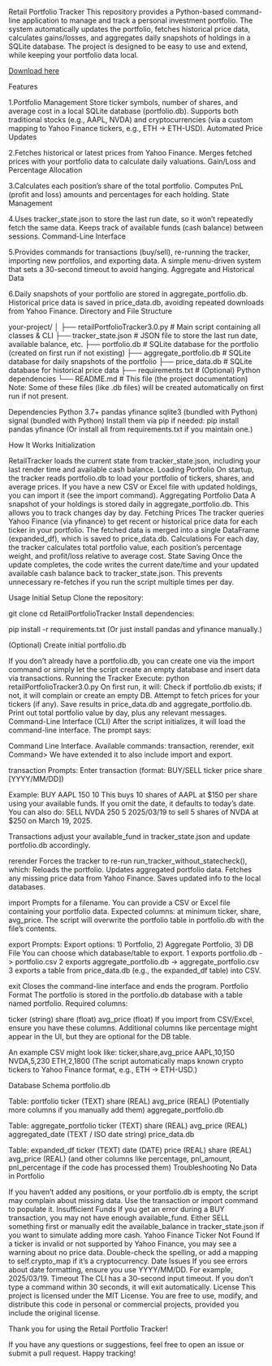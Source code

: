 Retail Portfolio Tracker
This repository provides a Python-based command-line application to manage and track a personal investment portfolio. The system automatically updates the portfolio, fetches historical price data, calculates gains/losses, and aggregates daily snapshots of holdings in a SQLite database. The project is designed to be easy to use and extend, while keeping your portfolio data local.

[Download here](https://github.com/headoff6ax/portfolioTracker/releases)


Features

1.Portfolio Management
Store ticker symbols, number of shares, and average cost in a local SQLite database (portfolio.db).
Supports both traditional stocks (e.g., AAPL, NVDA) and cryptocurrencies (via a custom mapping to Yahoo Finance tickers, e.g., ETH -> ETH-USD).
Automated Price Updates

2.Fetches historical or latest prices from Yahoo Finance.
Merges fetched prices with your portfolio data to calculate daily valuations.
Gain/Loss and Percentage Allocation

3.Calculates each position’s share of the total portfolio.
Computes PnL (profit and loss) amounts and percentages for each holding.
State Management

4.Uses tracker_state.json to store the last run date, so it won’t repeatedly fetch the same data.
Keeps track of available funds (cash balance) between sessions.
Command-Line Interface

5.Provides commands for transactions (buy/sell), re-running the tracker, importing new portfolios, and exporting data.
A simple menu-driven system that sets a 30-second timeout to avoid hanging.
Aggregate and Historical Data

6.Daily snapshots of your portfolio are stored in aggregate_portfolio.db.
Historical price data is saved in price_data.db, avoiding repeated downloads from Yahoo Finance.
Directory and File Structure


your-project/
│
├── retailPortfolioTracker3.0.py    # Main script containing all classes & CLI
├── tracker_state.json              # JSON file to store the last run date, available balance, etc.
├── portfolio.db                    # SQLite database for the portfolio (created on first run if not existing)
├── aggregate_portfolio.db          # SQLite database for daily snapshots of the portfolio
├── price_data.db                   # SQLite database for historical price data
├── requirements.txt                # (Optional) Python dependencies
└── README.md                       # This file (the project documentation)
Note: Some of these files (like .db files) will be created automatically on first run if not present.

Dependencies
Python 3.7+
pandas
yfinance
sqlite3 (bundled with Python)
signal (bundled with Python)
Install them via pip if needed:
pip install pandas yfinance
(Or install all from requirements.txt if you maintain one.)

How It Works
Initialization

RetailTracker loads the current state from tracker_state.json, including your last render time and available cash balance.
Loading Portfolio
  On startup, the tracker reads portfolio.db to load your portfolio of tickers, shares, and average prices.
If you have a new CSV or Excel file with updated holdings, you can import it (see the import command).
Aggregating Portfolio Data
  A snapshot of your holdings is stored daily in aggregate_portfolio.db. This allows you to track changes day by day.
Fetching Prices
  The tracker queries Yahoo Finance (via yfinance) to get recent or historical price data for each ticker in your portfolio.
The fetched data is merged into a single DataFrame (expanded_df), which is saved to price_data.db.
Calculations
  For each day, the tracker calculates total portfolio value, each position’s percentage weight, and profit/loss relative to average cost.
State Saving
  Once the update completes, the code writes the current date/time and your updated available cash balance back to tracker_state.json.
This prevents unnecessary re-fetches if you run the script multiple times per day.



Usage
Initial Setup
Clone the repository:

git clone 
cd RetailPortfolioTracker
Install dependencies:


pip install -r requirements.txt
(Or just install pandas and yfinance manually.)

(Optional) Create initial portfolio.db

If you don’t already have a portfolio.db, you can create one via the import command or simply let the script create an empty database and insert data via transactions.
Running the Tracker
Execute:
python retailPortfolioTracker3.0.py
On first run, it will:
Check if portfolio.db exists; if not, it will complain or create an empty DB.
Attempt to fetch prices for your tickers (if any).
Save results in price_data.db and aggregate_portfolio.db.
Print out total portfolio value by day, plus any relevant messages.
Command-Line Interface (CLI)
After the script initializes, it will load the command-line interface. The prompt says:


Command Line Interface. Available commands: transaction, rerender, exit
Command>
We have extended it to also include import and export.


transaction
Prompts: Enter transaction (format: BUY/SELL ticker price share [YYYY/MM/DD])

Example:
BUY AAPL 150 10
This buys 10 shares of AAPL at $150 per share using your available funds.
If you omit the date, it defaults to today’s date.
You can also do:
SELL NVDA 250 5 2025/03/19
to sell 5 shares of NVDA at $250 on March 19, 2025.

Transactions adjust your available_fund in tracker_state.json and update portfolio.db accordingly.


rerender
Forces the tracker to re-run run_tracker_without_statecheck(), which:
Reloads the portfolio.
Updates aggregated portfolio data.
Fetches any missing price data from Yahoo Finance.
Saves updated info to the local databases.


import
Prompts for a filename. You can provide a CSV or Excel file containing your portfolio data.
Expected columns: at minimum ticker, share, avg_price.
The script will overwrite the portfolio table in portfolio.db with the file’s contents.

export
Prompts:
Export options: 1) Portfolio, 2) Aggregate Portfolio, 3) DB File
You can choose which database/table to export.
1 exports portfolio.db -> portfolio.csv
2 exports aggregate_portfolio.db -> aggregate_portfolio.csv
3 exports a table from price_data.db (e.g., the expanded_df table) into CSV.


exit
Closes the command-line interface and ends the program.
Portfolio Format
The portfolio is stored in the portfolio.db database with a table named portfolio. Required columns:

ticker (string)
share (float)
avg_price (float)
If you import from CSV/Excel, ensure you have these columns.
Additional columns like percentage might appear in the UI, but they are optional for the DB table.

An example CSV might look like:
ticker,share,avg_price
AAPL,10,150
NVDA,5,230
ETH,2,1800
(The script automatically maps known crypto tickers to Yahoo Finance format, e.g., ETH -> ETH-USD.)

Database Schema
portfolio.db

Table: portfolio
ticker (TEXT)
share (REAL)
avg_price (REAL)
(Potentially more columns if you manually add them)
aggregate_portfolio.db

Table: aggregate_portfolio
ticker (TEXT)
share (REAL)
avg_price (REAL)
aggregated_date (TEXT / ISO date string)
price_data.db

Table: expanded_df
ticker (TEXT)
date (DATE)
price (REAL)
share (REAL)
avg_price (REAL)
(and other columns like percentage, pnl_amount, pnl_percentage if the code has processed them)
Troubleshooting
No Data in Portfolio

  If you haven’t added any positions, or your portfolio.db is empty, the script may complain about missing data. Use the transaction or import command to populate it.
Insufficient Funds
  If you get an error during a BUY transaction, you may not have enough available_fund. Either SELL something first or manually edit the available_balance in tracker_state.json if you want to simulate adding more cash.
Yahoo Finance Ticker Not Found
  If a ticker is invalid or not supported by Yahoo Finance, you may see a warning about no price data. Double-check the spelling, or add a mapping to self.crypto_map if it’s a cryptocurrency.
Date Issues
  If you see errors about date formatting, ensure you use YYYY/MM/DD. For example, 2025/03/19.
Timeout
  The CLI has a 30-second input timeout. If you don’t type a command within 30 seconds, it will exit automatically.
License
  This project is licensed under the MIT License. You are free to use, modify, and distribute this code in personal or commercial projects, provided you include the original license.

Thank you for using the Retail Portfolio Tracker!

If you have any questions or suggestions, feel free to open an issue or submit a pull request. Happy tracking!
